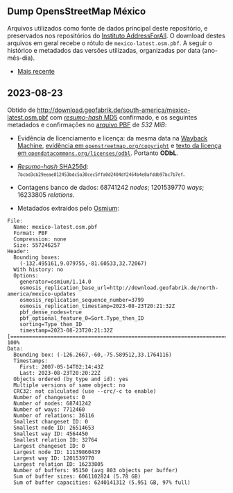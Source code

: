 ## Dump OpensStreetMap México
Arquivos utilizados como fonte de dados principal deste repositório, e preservados nos repositórios do [Instituto AddressForAll](https://github.com/AddressForAll/preserv-MX).
O download destes arquivos em geral  recebe o rótulo de `mexico-latest.osm.pbf`.
A seguir o histórico e metadados das versões utilizadas, organizadas por data (ano-mês-dia).

* [Mais recente](#2023-08-23)

## 2023-08-23
Obtido de http://download.geofabrik.de/south-america/mexico-latest.osm.pbf com [_resumo-hash_ MD5](https://en.wikipedia.org/wiki/MD5) confirmado, e os seguintes metadados e confirmações no [arquivo PBF](https://wiki.openstreetmap.org/wiki/PBF_Format) de *532 MiB*:

* Evidência de licenciamento e licença: da mesma data na [Wayback Machine](https://web.archive.org), [evidência em `openstreetmap.org/copyright`](http://web.archive.org/web/20230824114638/https://www.openstreetmap.org/copyright) e [texto da licença em `opendatacommons.org/licenses/odbl`](https://web.archive.org/web/20230824134450/https://opendatacommons.org/licenses/odbl/). Portanto **ODbL**.

* [_Resumo-hash_ SHA256d](https://en.bitcoin.it/wiki/Protocol_documentation#Hashes): <small> `7bcbd3cb29eeae812453bdc5a30cec5ffa0d2404df2464b4e8afddb97bc7b7ef`</small>.

* Contagens banco de dados: 68741242 _nodes_; 1201539770 _ways_; 16233805 _relations_.

* Metadados extraídos pelo [Osmium](https://osmcode.org/osmium-tool/manual.html):

```
File:
  Name: mexico-latest.osm.pbf
  Format: PBF
  Compression: none
  Size: 557246257
Header:
  Bounding boxes:
    (-132.495161,9.079755,-81.60533,32.72067)
  With history: no
  Options:
    generator=osmium/1.14.0
    osmosis_replication_base_url=http://download.geofabrik.de/north-america/mexico-updates
    osmosis_replication_sequence_number=3799
    osmosis_replication_timestamp=2023-08-23T20:21:32Z
    pbf_dense_nodes=true
    pbf_optional_feature_0=Sort.Type_then_ID
    sorting=Type_then_ID
    timestamp=2023-08-23T20:21:32Z
[======================================================================] 100%
Data:
  Bounding box: (-126.2667,-60,-75.589512,33.1764116)
  Timestamps:
    First: 2007-05-14T02:14:43Z
    Last: 2023-08-23T20:20:22Z
  Objects ordered (by type and id): yes
  Multiple versions of same object: no
  CRC32: not calculated (use --crc/-c to enable)
  Number of changesets: 0
  Number of nodes: 68741242
  Number of ways: 7712460
  Number of relations: 36116
  Smallest changeset ID: 0
  Smallest node ID: 26514653
  Smallest way ID: 4564450
  Smallest relation ID: 32764
  Largest changeset ID: 0
  Largest node ID: 11139860439
  Largest way ID: 1201539770
  Largest relation ID: 16233805
  Number of buffers: 95150 (avg 803 objects per buffer)
  Sum of buffer sizes: 6061102824 (5.78 GB)
  Sum of buffer capacities: 6240141312 (5.951 GB, 97% full)
```
